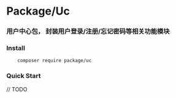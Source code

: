 # Package/Uc

### 用户中心包， 封装用户登录/注册/忘记密码等相关功能模块

### Install
```
    composer require package/uc
```

### Quick Start 

// TODO 